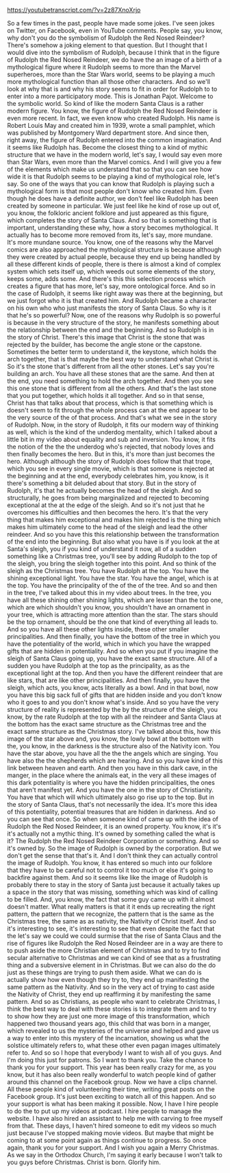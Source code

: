https://youtubetranscript.com/?v=2z87XnoXrjo

 So a few times in the past, people have made some jokes. I've seen jokes on Twitter, on Facebook, even in YouTube comments. People say, you know, why don't you do the symbolism of Rudolph the Red Nosed Reindeer? There's somehow a joking element to that question. But I thought that I would dive into the symbolism of Rudolph, because I think that in the figure of Rudolph the Red Nosed Reindeer, we do have the an image of a birth of a mythological figure where it Rudolph seems to more than the Marvel superheroes, more than the Star Wars world, seems to be playing a much more mythological function than all those other characters. And so we'll look at why that is and why his story seems to fit in order for Rudolph to to enter into a more participatory mode. This is Jonathan Pajot. Welcome to the symbolic world. So kind of like the modern Santa Claus is a rather modern figure. You know, the figure of Rudolph the Red Nosed Reindeer is even more recent. In fact, we even know who created Rudolph. His name is Robert Louis May and created him in 1939, wrote a small pamphlet, which was published by Montgomery Ward department store. And since then, right away, the figure of Rudolph entered into the common imagination. And it seems like Rudolph has. Become the closest thing to a kind of mythic structure that we have in the modern world, let's say, I would say even more than Star Wars, even more than the Marvel comics. And I will give you a few of the elements which make us understand that so that you can see how wide it is that Rudolph seems to be playing a kind of mythological role, let's say. So one of the ways that you can know that Rudolph is playing such a mythological form is that most people don't know who created him. Even though he does have a definite author, we don't feel like Rudolph has been created by someone in particular. We just feel like he kind of rose up out of, you know, the folkloric ancient folklore and just appeared as this figure, which completes the story of Santa Claus. And so that is something that is important, understanding these why, how a story becomes mythological. It actually has to become more removed from its, let's say, more mundane. It's more mundane source. You know, one of the reasons why the Marvel comics are also approached the mythological structure is because although they were created by actual people, because they end up being handled by all these different kinds of people, there is there is almost a kind of complex system which sets itself up, which weeds out some elements of the story, keeps some, adds some. And there's this this selection process which creates a figure that has more, let's say, more ontological force. And so in the case of Rudolph, it seems like right away was there at the beginning, but we just forgot who it is that created him. And Rudolph became a character on his own who who just manifests the story of Santa Claus. So why is it that he's so powerful? Now, one of the reasons why Rudolph is so powerful is because in the very structure of the story, he manifests something about the relationship between the end and the beginning. And so Rudolph is in the story of Christ. There's this image that Christ is the stone that was rejected by the builder, has become the angle stone or the capstone. Sometimes the better term to understand it, the keystone, which holds the arch together, that is that maybe the best way to understand what Christ is. So it's the stone that's different from all the other stones. Let's say you're building an arch. You have all these stones that are the same. And then at the end, you need something to hold the arch together. And then you see this one stone that is different from all the others. And that's the last stone that you put together, which holds it all together. And so in that sense, Christ has that talks about that process, which is that something which is doesn't seem to fit through the whole process can at the end appear to be the very source of the of that process. And that's what we see in the story of Rudolph. Now, in the story of Rudolph, it fits our modern way of thinking as well, which is the kind of the underdog mentality, which I talked about a little bit in my video about equality and sub and inversion. You know, it fits the notion of the the the underdog who's rejected, that nobody loves and then finally becomes the hero. But in this, it's more than just becomes the hero. Although although the story of Rudolph does follow that that trope, which you see in every single movie, which is that someone is rejected at the beginning and at the end, everybody celebrates him, you know, is it there's something a bit deluded about that story. But in the story of Rudolph, it's that he actually becomes the head of the sleigh. And so structurally, he goes from being marginalized and rejected to becoming exceptional at the at the edge of the sleigh. And so it's not just that he overcomes his difficulties and then becomes the hero. It's that the very thing that makes him exceptional and makes him rejected is the thing which makes him ultimately come to the head of the sleigh and lead the other reindeer. And so you have this this relationship between the transformation of the end into the beginning. But also what you have is if you look at the at Santa's sleigh, you if you kind of understand it now, all of a sudden something like a Christmas tree, you'll see by adding Rudolph to the top of the sleigh, you bring the sleigh together into this point. And so think of the sleigh as the Christmas tree. You have Rudolph at the top. You have the shining exceptional light. You have the star. You have the angel, which is at the top. You have the principality of the of the of the tree. And so and then in the tree, I've talked about this in my video about trees. In the tree, you have all these shining other shining lights, which are lesser than the top one, which are which shouldn't you know, you shouldn't have an ornament in your tree, which is attracting more attention than the star. The stars should be the top ornament, should be the one that kind of everything all leads to. And so you have all these other lights inside, these other smaller principalities. And then finally, you have the bottom of the tree in which you have the potentiality of the world, which in which you have the wrapped gifts that are hidden in potentiality. And so when you put if you imagine the sleigh of Santa Claus going up, you have the exact same structure. All of a sudden you have Rudolph at the top as the principality, as as the exceptional light at the top. And then you have the different reindeer that are like stars, that are like other principalities. And then finally, you have the sleigh, which acts, you know, acts literally as a bowl. And in that bowl, now you have this big sack full of gifts that are hidden inside and you don't know who it goes to and you don't know what's inside. And so you have the very structure of reality is represented by the by the structure of the sleigh, you know, by the rate Rudolph at the top with all the reindeer and Santa Claus at the bottom has the exact same structure as the Christmas tree and the exact same structure as the Christmas story. I've talked about this, how this image of the star above and, you know, the lowly bowl at the bottom with the, you know, in the darkness is the structure also of the Nativity icon. You have the star above, you have all the the the angels which are singing. You have also the the shepherds which are hearing. And so you have kind of this link between heaven and earth. And then you have in this dark cave, in the manger, in the place where the animals eat, in the very all these images of this dark potentiality is where you have the hidden principalities, the ones that aren't manifest yet. And you have the one in the story of Christianity. You have that which will which ultimately also go rise up to the top. But in the story of Santa Claus, that's not necessarily the idea. It's more this idea of this potentiality, potential treasures that are hidden in darkness. And so you can see that once. So when someone kind of came up with the idea of Rudolph the Red Nosed Reindeer, it is an owned property. You know, it's it's it's actually not a mythic thing. It's owned by something called the what is it? The Rudolph the Red Nosed Reindeer Corporation or something. And so it's owned by. So the image of Rudolph is owned by the corporation. But we don't get the sense that that's it. And I don't think they can actually control the image of Rudolph. You know, it has entered so much into our folklore that they have to be careful not to control it too much or else it's going to backfire against them. And so it seems like like the image of Rudolph is probably there to stay in the story of Santa just because it actually takes up a space in the story that was missing, something which was kind of calling to be filled. And, you know, the fact that some guy came up with it almost doesn't matter. What really matters is that it it ends up recreating the right pattern, the pattern that we recognize, the pattern that is the same as the Christmas tree, the same as as nativity, the Nativity of Christ itself. And so it's interesting to see, it's interesting to see that even despite the fact that the let's say we could we could surmise that the rise of Santa Claus and the rise of figures like Rudolph the Red Nosed Reindeer are in a way are there to to push aside the more Christian element of Christmas and to try to find secular alternative to Christmas and we can kind of see that as a frustrating thing and a subversive element in in Christmas. But we can also do the do just as these things are trying to push them aside. What we can do is actually show how even though they try to, they end up manifesting the same pattern as the Nativity. And so in the very act of trying to cast aside the Nativity of Christ, they end up reaffirming it by manifesting the same pattern. And so as Christians, as people who want to celebrate Christmas, I think the best way to deal with these stories is to integrate them and to try to show how they are just one more image of this transformation, which happened two thousand years ago, this child that was born in a manger, which revealed to us the mysteries of the universe and helped and gave us a way to enter into this mystery of the incarnation, showing us what the solstice ultimately refers to, what these other even pagan images ultimately refer to. And so so I hope that everybody I want to wish all of you guys. And I'm doing this just for patrons. So I want to thank you. Take the chance to thank you for your support. This year has been really crazy for me, as you know, but it has also been really wonderful to watch people kind of gather around this channel on the Facebook group. Now we have a clips channel. All these people kind of volunteering their time, writing great posts on the Facebook group. It's just been exciting to watch all of this happen. And so your support is what has been making it possible. Now, I have I hire people to do the to put up my videos at podcast. I hire people to manage the website. I have also hired an assistant to help me with carving to free myself from that. These days, I haven't hired someone to edit my videos so much just because I've stopped making movie videos. But maybe that might be coming to at some point again as things continue to progress. So once again, thank you for your support. And I wish you again a Merry Christmas. As we say in the Orthodox Church, I'm saying it early because I won't talk to you guys before Christmas. Christ is born. Glorify him.